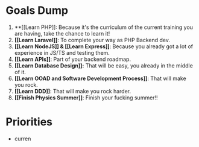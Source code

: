 
# Goals Dump

1. **[[Learn PHP]]: Because it's the curriculum of the current training you are having, take the chance to learn it!
2. **[[Learn Laravel]]**: To complete your way as PHP Backend dev.
2. **[[Learn NodeJS]] & [[Learn Express]]**: Because you already got a lot of experience in JS/TS and testing them.
2. **[[Learn APIs]]**: Part of your backend roadmap.
2. **[[Learn Database Design]]:** That will be easy, you already in the middle of it.
2. **[[Learn OOAD and Software Development Process]]**: That will make you rock.
2. **[[Learn DDD]]**: That will make you rock harder.
2. **[[Finish Physics Summer]]**: Finish your fucking summer!!

# Priorities

- curren

